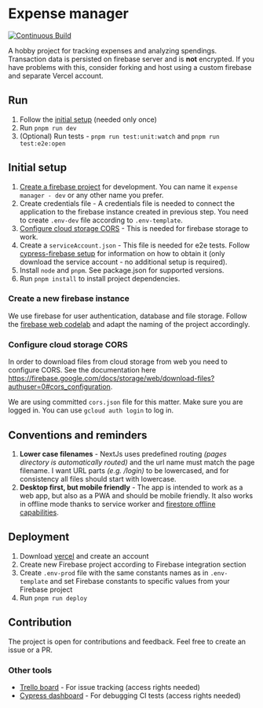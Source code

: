 # Expense manager

[![Continuous Build](https://github.com/Siegrift/expense-manager/actions/workflows/main.yml/badge.svg)](https://github.com/Siegrift/expense-manager/actions/workflows/main.yml)

A hobby project for tracking expenses and analyzing spendings. Transaction data is persisted on firebase server and is
**not** encrypted. If you have problems with this, consider forking and host using a custom firebase and separate Vercel
account.

## Run

1. Follow the [initial setup](#initial-setup) (needed only once)
2. Run `pnpm run dev`
3. (Optional) Run tests - `pnpm run test:unit:watch` and `pnpm run test:e2e:open`

## Initial setup

1. [Create a firebase project](#create-a-new-firebase-instance) for development. You can name it `expense manager - dev`
   or any other name you prefer.
2. Create credentials file - A credentials file is needed to connect the application to the firebase instance created in
   previous step. You need to create `.env-dev` file according to `.env-template`.
3. [Configure cloud storage CORS](#configure-cloud-storage-cors) - This is needed for firebase storage to work.
4. Create a `serviceAccount.json` - This file is needed for e2e tests. Follow
   [cypress-firebase setup](https://github.com/prescottprue/cypress-firebase#setup) for information on how to obtain it
   (only download the service account - no additional setup is required).
5. Install `node` and `pnpm`. See package.json for supported versions.
6. Run `pnpm install` to install project dependencies.

### Create a new firebase instance

We use firebase for user authentication, database and file storage. Follow the
[firebase web codelab](https://codelabs.developers.google.com/codelabs/firebase-web/#2) and adapt the naming of the
project accordingly.

### Configure cloud storage CORS

In order to download files from cloud storage from web you need to configure CORS. See the documentation here
https://firebase.google.com/docs/storage/web/download-files?authuser=0#cors_configuration.

We are using committed `cors.json` file for this matter. Make sure you are logged in. You can use `gcloud auth login` to
log in.

## Conventions and reminders

1. **Lower case filenames** - NextJs uses predefined routing _(pages directory is automatically routed)_ and the url
   name must match the page filename. I want URL parts _(e.g. /login)_ to be lowercased, and for consistency all files
   should start with lowercase.
2. **Desktop first, but mobile friendly** - The app is intended to work as a web app, but also as a PWA and should be
   mobile friendly. It also works in offline mode thanks to service worker and
   [firestore offline capabilities](https://firebase.google.com/docs/firestore/manage-data/enable-offline).

## Deployment

1. Download [vercel](https://vercel.com/cli) and create an account
2. Create new Firebase project according to Firebase integration section
3. Create `.env-prod` file with the same constants names as in `.env-template` and set Firebase constants to specific
   values from your Firebase project
4. Run `pnpm run deploy`

## Contribution

The project is open for contributions and feedback. Feel free to create an issue or a PR.

### Other tools

- [Trello board](https://trello.com/b/0WCaG9Go/expense-manager) - For issue tracking (access rights needed)
- [Cypress dashboard](https://dashboard.cypress.io/projects/4qffcg) - For debugging CI tests (access rights needed)

